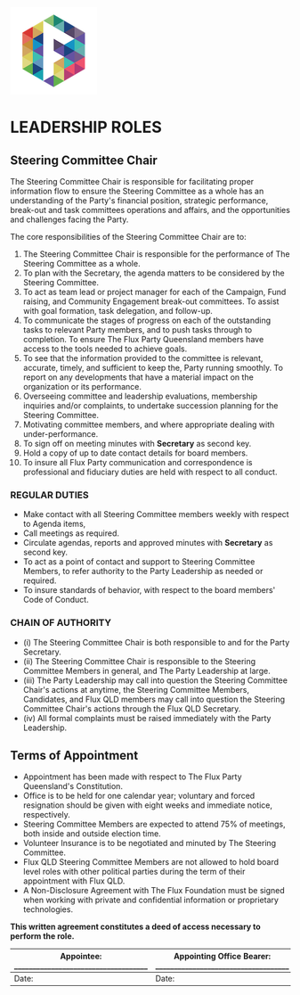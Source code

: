 <img src="../Flux_Icon_Colour55.png" />

# LEADERSHIP ROLES

## Steering Committee Chair

The Steering Committee Chair is responsible for facilitating proper information flow to ensure the Steering Committee as a whole has an understanding of the Party's financial position, strategic performance, break-out and task committees operations and affairs, and the opportunities and challenges facing the Party.   

The core responsibilities of the Steering Committee Chair are to: 

1.  The Steering Committee Chair is responsible for the performance of The Steering Committee as a whole. 
2.  To plan with the Secretary, the agenda matters to be considered by the Steering Committee.
3.  To act as team lead or project manager for each of the Campaign, Fund raising, and Community Engagement break-out committees.  To assist with goal formation, task delegation, and follow-up. 
4.  To communicate the stages of progress on each of the outstanding tasks to relevant Party members, and to push tasks through to completion. To ensure The Flux Party Queensland members have access to the tools needed to achieve goals. 
5. To see that the information provided to the committee is relevant, accurate, timely, and sufficient to keep the, Party running smoothly.  To report on any developments that have a material impact on the organization or its performance.  
5.  Overseeing committee and leadership evaluations, membership inquiries and/or complaints, to undertake succession planning for the Steering Committee.
6.  Motivating committee members, and where appropriate dealing with under-performance.
7.  To sign off on meeting minutes with **Secretary** as second key.
8.  Hold a copy of up to date contact details for board members.
9.  To insure all Flux Party communication and correspondence is professional and fiduciary duties are held with respect to all conduct. 

### REGULAR DUTIES
* Make contact with all Steering Committee members weekly with respect to Agenda items,
* Call meetings as required.
* Circulate agendas, reports and approved minutes with **Secretary** as second key.
* To act as a point of contact and support to Steering Committee Members, to refer authority to the Party Leadership as needed or required.
* To insure standards of behavior, with respect to the board members' Code of Conduct.

### CHAIN OF AUTHORITY
* (i) The Steering Committee Chair is both responsible to and for the Party Secretary.
* (ii) The Steering Committee Chair is responsible to the Steering Committee Members in general, and The Party Leadership at large.
* (iii) The Party Leadership may call into question the Steering Committee Chair's actions at anytime, the Steering Committee Members, Candidates, and Flux QLD members may call into question the Steering Committee Chair's actions through the Flux QLD Secretary.  
* (iv) All formal complaints must be raised immediately with the Party Leadership.

## Terms of Appointment
* Appointment has been made with respect to The Flux Party Queensland's Constitution.
* Office is to be held for one calendar year; voluntary and forced resignation should be given with eight weeks and immediate notice, respectively.  
* Steering Committee Members are expected to attend 75% of meetings, both inside and outside election time.
* Volunteer Insurance is to be negotiated and minuted by The Steering Committee.
* Flux QLD Steering Committee Members are not allowed to hold board level roles with other political parties during the term of their appointment with Flux QLD.
* A Non-Disclosure Agreement with The Flux Foundation must be signed when working with private and confidential information or proprietary technologies. 

**This written agreement constitutes a deed of access necessary to perform the role.** 

|   Appointee: ____________________________________  |   Appointing Office Bearer: ____________________________________  |
| ---------------------------------------------------- |  ------------------------------------------------ |   
|   Date:   |   Date:   |